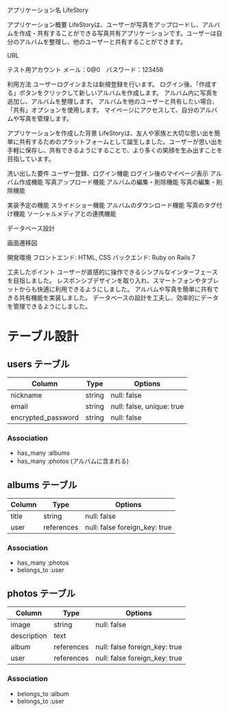 アプリケーション名
LifeStory

アプリケーション概要
LifeStoryは、ユーザーが写真をアップロードし、アルバムを作成・共有することができる写真共有アプリケーションです。ユーザーは自分のアルバムを整理し、他のユーザーと共有することができます。

URL

テスト用アカウント
メール：0@0　パスワード：123456

利用方法
ユーザーログインまたは新規登録を行います。
ログイン後、「作成する」ボタンをクリックして新しいアルバムを作成します。
アルバム内に写真を追加し、アルバムを整理します。
アルバムを他のユーザーと共有したい場合、「共有」オプションを使用します。
マイページにアクセスして、自分のアルバムや写真を管理します。

アプリケーションを作成した背景
LifeStoryは、友人や家族と大切な思い出を簡単に共有するためのプラットフォームとして誕生しました。ユーザーが思い出を手軽に保存し、共有できるようにすることで、より多くの笑顔を生み出すことを目指しています。

洗い出した要件
ユーザー登録、ログイン機能
ログイン後のマイページ表示
アルバム作成機能
写真アップロード機能
アルバムの編集・削除機能
写真の編集・削除機能

実装予定の機能
スライドショー機能
アルバムのダウンロード機能
写真のタグ付け機能
ソーシャルメディアとの連携機能

データベース設計

画面遷移図

開発環境
フロントエンド: HTML, CSS
バックエンド: Ruby on Rails 7

工夫したポイント
ユーザーが直感的に操作できるシンプルなインターフェースを目指しました。
レスポンシブデザインを取り入れ、スマートフォンやタブレットからも快適に利用できるようにしました。
アルバムや写真を簡単に共有できる共有機能を実装しました。
データベースの設計を工夫し、効率的にデータを管理できるようにしました。

# テーブル設計

## users テーブル

| Column             | Type     | Options                   |
| ------------------ | -------- | ------------------------- |
| nickname           | string   | null: false               |
| email              | string   | null: false, unique: true |
| encrypted_password | string   | null: false               |

### Association

- has_many :albums
- has_many :photos (アルバムに含まれる)


## albums テーブル

| Column           | Type       | Options                        |
| ---------------- | ---------- | ------------------------------ |
| title            | string     | null: false                    |
| user             | references | null: false foreign_key: true  |

### Association

- has_many :photos
- belongs_to :user

## photos テーブル

| Column        | Type       | Options                        |
| ------------- | ---------- | ------------------------------ |
| image         | string     | null: false                    |
| description	  | text       |                                |
| album         | references | null: false foreign_key: true  |
| user          | references | null: false foreign_key: true  |

### Association

- belongs_to :album
- belongs_to :user

